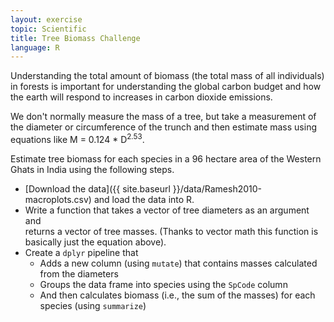 ```yaml
---
layout: exercise
topic: Scientific
title: Tree Biomass Challenge
language: R
---
```


Understanding the total amount of biomass (the total mass of all individuals) in 
forests is important for understanding the global carbon budget and how the 
earth will respond to increases in carbon dioxide emissions.

We don't normally measure the mass of a tree, but take a measurement of the
diameter or circumference of the trunch and then estimate mass using equations
like M = 0.124 * D<sup>2.53</sup>.

Estimate tree biomass for each species in a 96 hectare area of the Western Ghats
in India using the following steps.

  * [Download the data]({{ site.baseurl }}/data/Ramesh2010-macroplots.csv) and
    load the data into R.
  * Write a function that takes a vector of tree diameters as an argument and   
    returns a vector  of tree masses. (Thanks to vector math this function is
    basically just the equation above).
  * Create a `dplyr` pipeline that
    * Adds a new column (using `mutate`) that contains masses calculated from
      the diameters
    * Groups the data frame into species using the `SpCode` column
    * And then calculates biomass (i.e., the sum of the masses) for each species
      (using `summarize`)
